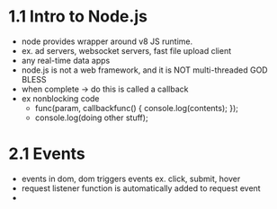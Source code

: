 # 1.1 Intro to Node.js
* node provides wrapper around v8 JS runtime.
* ex. ad servers, websocket servers, fast file upload client
* any real-time data apps
* node.js is not a web framework, and it is NOT multi-threaded GOD BLESS
* when complete -> do this is called a callback
* ex nonblocking code
	* func(param, callbackfunc() {
		console.log(contents);
	});
	* console.log(doing other stuff);

# 2.1 Events
* events in dom, dom triggers events ex. click, submit, hover
* request listener function is automatically added to request event
* 